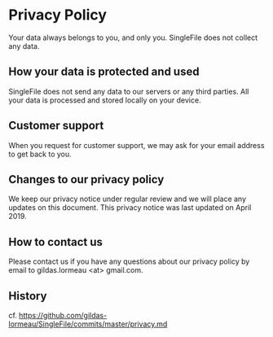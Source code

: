 # Privacy Policy
Your data always belongs to you, and only you. SingleFile does not collect any data.

## How your data is protected and used
SingleFile does not send any data to our servers or any third parties. All your data is processed and stored locally on your device.

## Customer support
When you request for customer support, we may ask for your email address to get back to you.

## Changes to our privacy policy
We keep our privacy notice under regular review and we will place any updates on this document. This privacy notice was last updated on April 2019.

## How to contact us
Please contact us if you have any questions about our privacy policy by email to gildas.lormeau &lt;at&gt; gmail.com.

## History
cf. https://github.com/gildas-lormeau/SingleFile/commits/master/privacy.md
